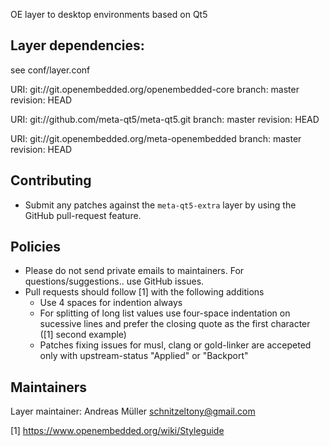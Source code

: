 OE layer to desktop environments based on Qt5

Layer dependencies:
----------------------
see conf/layer.conf


URI: git://git.openembedded.org/openembedded-core
branch: master
revision: HEAD

URI: git://github.com/meta-qt5/meta-qt5.git
branch: master
revision: HEAD

URI: git://git.openembedded.org/meta-openembedded
branch: master
revision: HEAD


Contributing
------------
* Submit any patches against the `meta-qt5-extra` layer by using the GitHub pull-request feature.


Policies
--------
* Please do not send private emails to maintainers. For questions/suggestions.. use GitHub issues.
* Pull requests should follow [1] with the following additions
  * Use 4 spaces for indention always
  * For splitting of long list values use four-space indentation on sucessive lines and prefer the closing quote as the first character ([1] second example)
  * Patches fixing issues for musl, clang or gold-linker are accepeted only with upstream-status "Applied" or "Backport"


Maintainers
-----------

Layer maintainer: Andreas Müller <schnitzeltony@gmail.com>



[1] https://www.openembedded.org/wiki/Styleguide
